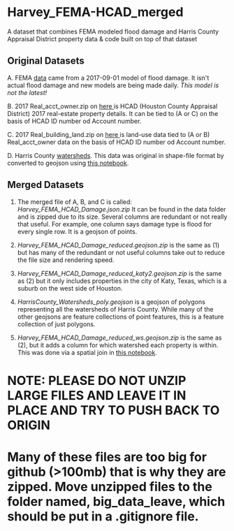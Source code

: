 # Harvey_FEMA-HCAD_merged
A dataset that combines FEMA modeled flood damage and Harris County Appraisal District property data &amp; code built on top of that dataset

## Original Datasets

A. FEMA <a href="https://data.femadata.com/NationalDisasters/HurricaneHarvey/Data/DepthGrid/FEMA/Riverine_Modeled_Preliminary_Observations/20170901_Harris_Riverine_v2.gdb.zip">data</a> came from a 2017-09-01 model of flood damage. It isn't actual flood damage and new models are being made daily. *This model is not the latest!*

B. 2017 Real_acct_owner.zip on <a href="http://pdata.hcad.org/download/index.html"> here </a> is HCAD (Houston County Appraisal District) 2017 real-estate property details. It can be tied to (A or C) on the basis of HCAD ID number od Account number. 


C. 2017 Real_building_land.zip on <a href="http://pdata.hcad.org/download/index.html"> here </a> is land-use data tied to (A or B) Real_acct_owner data on the basis of HCAD ID number od Account number. 


D. Harris County <a href="http://data.houstontx.gov/en/dataset/harris-county-watersheds/resource/76a403db-77bd-4d40-816c-e3aa9a2b895b">watersheds</a>. This data was original in shape-file format by converted to geojson using <a href="/notebooks/HCAD-FEMAdamage-Watersheds.ipynb"> this notebook</a>. 

## Merged Datasets

1. The merged file of A, B, and C is called: *Harvey_FEMA_HCAD_Damage.json.zip* It can be found in the data folder and is zipped due to its size. Several columns are redundant or not really that useful. For example, one column says damage type is flood for every single row. It is a geojson of points. 

2. *Harvey_FEMA_HCAD_Damage_reduced.geojson.zip* is the same as (1) but has many of the redundant or not useful columns take out to reduce the file size and rendering speed. 

3. *Harvey_FEMA_HCAD_Damage_reduced_katy2.geojson.zip* is the same as (2) but it only includes properties in the city of Katy, Texas, which is a suburb on the west side of Houston. 

4. *HarrisCounty_Watersheds_poly.geojson* is a geojson of polygons representing all the watersheds of Harris County. While many of the other geojsons are feature collections of point features, this is a feature collection of just polygons. 

5. *Harvey_FEMA_HCAD_Damage_reduced_ws.geojson.zip* is the same as (2), but it adds a column for which watershed each property is within. This was done via a spatial join in <a href="/notebooks/HCAD-FEMAdamage-Watersheds.ipynb"> this notebook</a>.  


# NOTE: PLEASE DO NOT UNZIP LARGE FILES AND LEAVE IT IN PLACE AND TRY TO PUSH BACK TO ORIGIN
# Many of these files are too big for github (>100mb) that is why they are zipped. Move unzipped files to the folder named, big_data_leave, which should be put in a .gitignore file. 

